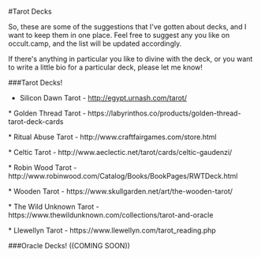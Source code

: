 #Tarot Decks

So, these are some of the suggestions that I've gotten about decks, and I
want to keep them in one place. Feel free to suggest any you like on 
occult.camp, and the list will be updated accordingly.
<p></p>
If there's anything in particular you like to divine with the deck, 
or you want to write a little bio for a particular deck, please let me know!

###Tarot Decks!

* Silicon Dawn Tarot - http://egypt.urnash.com/tarot/
<p></p>
* Golden Thread Tarot - https://labyrinthos.co/products/golden-thread-tarot-deck-cards
<p></p>
* Ritual Abuse Tarot - http://www.craftfairgames.com/store.html
<p></p>
* Celtic Tarot - http://www.aeclectic.net/tarot/cards/celtic-gaudenzi/
<p></p>
* Robin Wood Tarot - http://www.robinwood.com/Catalog/Books/BookPages/RWTDeck.html
<p></p>
* Wooden Tarot - https://www.skullgarden.net/art/the-wooden-tarot/
<p></p>
* The Wild Unknown Tarot - https://www.thewildunknown.com/collections/tarot-and-oracle
<p></p>
* Llewellyn Tarot - https://www.llewellyn.com/tarot_reading.php

###Oracle Decks!
((COMING SOON))

